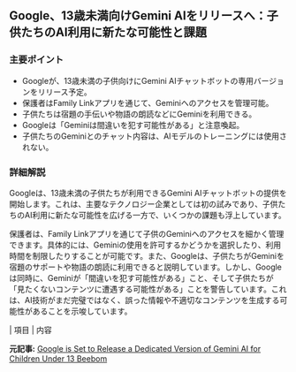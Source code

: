 ## Google、13歳未満向けGemini AIをリリースへ：子供たちのAI利用に新たな可能性と課題

### 主要ポイント

* Googleが、13歳未満の子供向けにGemini AIチャットボットの専用バージョンをリリース予定。
* 保護者はFamily Linkアプリを通じて、Geminiへのアクセスを管理可能。
* 子供たちは宿題の手伝いや物語の朗読などにGeminiを利用できる。
* Googleは「Geminiは間違いを犯す可能性がある」と注意喚起。
* 子供たちのGeminiとのチャット内容は、AIモデルのトレーニングには使用されない。

### 詳細解説

Googleは、13歳未満の子供たちが利用できるGemini AIチャットボットの提供を開始します。これは、主要なテクノロジー企業としては初の試みであり、子供たちのAI利用に新たな可能性を広げる一方で、いくつかの課題も浮上しています。

保護者は、Family Linkアプリを通じて子供のGeminiへのアクセスを細かく管理できます。具体的には、Geminiの使用を許可するかどうかを選択したり、利用時間を制限したりすることが可能です。また、Googleは、子供たちがGeminiを宿題のサポートや物語の朗読に利用できると説明しています。しかし、Googleは同時に、Geminiが「間違いを犯す可能性がある」こと、そして子供たちが「見たくないコンテンツに遭遇する可能性がある」ことを警告しています。これは、AI技術がまだ完璧ではなく、誤った情報や不適切なコンテンツを生成する可能性があることを示唆しています。

| 項目 | 内容 

**元記事:** [Google is Set to Release a Dedicated Version of Gemini AI for Children Under 13 Beebom](https://beebom.com/google-gemini-ai-for-children-set-to-release/)
